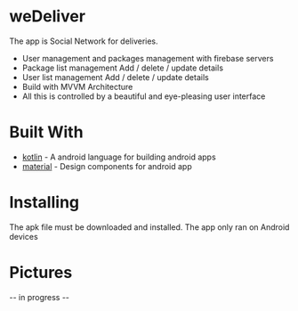 # weDeliver
The app is Social Network for deliveries.
-  User management and packages management with firebase servers
-  Package list management Add / delete / update details
-  User list management Add / delete / update details
-  Build with MVVM Architecture
-  All this is controlled by a beautiful and eye-pleasing user interface

# Built With
 - [kotlin](https://kotlinlang.org/) - A android language for building android apps
 - [material](https://material.io/) - Design components for android app

# Installing
The apk file must be downloaded and installed. The app only ran on Android devices

# Pictures
-- in progress --
